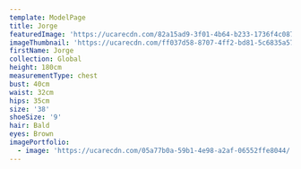 ```yaml
---
template: ModelPage
title: Jorge
featuredImage: 'https://ucarecdn.com/82a15ad9-3f01-4b64-b233-1736f4c0879b/'
imageThumbnail: 'https://ucarecdn.com/ff037d58-8707-4ff2-bd81-5c6835a57ac2/'
firstName: Jorge
collection: Global
height: 180cm
measurementType: chest
bust: 40cm
waist: 32cm
hips: 35cm
size: '38'
shoeSize: '9'
hair: Bald
eyes: Brown
imagePortfolio:
  - image: 'https://ucarecdn.com/05a77b0a-59b1-4e98-a2af-06552ffe8044/'
---
```


